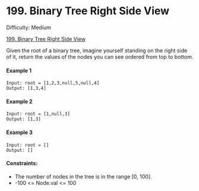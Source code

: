# 199. Binary Tree Right Side View

Difficulty: Medium

[199. Binary Tree Right Side View](https://leetcode.com/problems/binary-tree-right-side-view)

Given the root of a binary tree, imagine yourself standing on the right side of it, return the values of the nodes you can see ordered from top to bottom.

#### Example 1
```
Input: root = [1,2,3,null,5,null,4]
Output: [1,3,4]
```

#### Example 2
```
Input: root = [1,null,3]
Output: [1,3]
```

#### Example 3
```
Input: root = []
Output: []
```

#### Constraints:
 - The number of nodes in the tree is in the range [0, 100].
 - -100 <= Node.val <= 100
